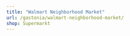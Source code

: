```yaml
---
title: "Walmart Neighborhood Market"
url: /gastonia/walmart-neighborhood-market/
shop: Supermarkt
---
```

